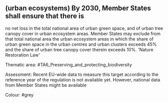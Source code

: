 ## (urban ecosystems) By 2030, Member States shall ensure that there is
no net loss in the total national area of urban green space, and of urban tree canopy cover in urban ecosystem areas. Member States may exclude from that total national area the urban ecosystem areas
in which the share of urban green space in the urban centres and urban clusters exceeds 45% and the share of urban tree canopy cover therein exceeds 10%. 'Nature Restoration Law'

Thematic area: #TA6_Preserving_and_protecting_biodiversity

Assessment: Recent EU-wide data to measure this target according to the reference year of the regulation is not available yet. However, national data from Member States might be available

Colour: #grey
